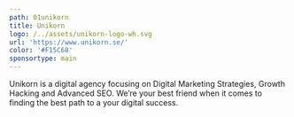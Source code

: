 ```yaml
---
path: 01unikorn
title: Unikorn
logo: /../assets/unikorn-logo-wh.svg
url: 'https://www.unikorn.se/'
color: '#F15C68'
sponsortype: main
---
```

Unikorn is a digital agency focusing on Digital Marketing Strategies, Growth Hacking and Advanced SEO. We’re your best friend when it comes to finding the best path to a your digital success.
